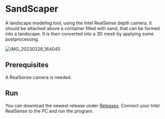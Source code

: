 # SandScaper
A landscape modeling tool, using the Intel RealSense depth camera. It should be attached above a container filled with sand, that can be formed into a landscape. It is then converted into a 3D mesh by applying some postprocessing.

![IMG_20230328_164045](https://user-images.githubusercontent.com/18146212/229280758-d14086c7-6b94-4125-b252-c419435127da.jpg)

## Prerequisites

A RealSense camera is needed.

## Run

You can download the newest release under [Releases](https://github.com/Shoggomo/SandScaper/releases/latest).
Connect your Intel RealSense to the PC and run the program.
